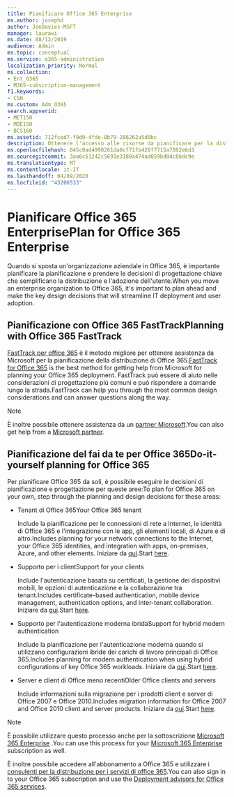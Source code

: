 ```yaml
---
title: Pianificare Office 365 Enterprise
ms.author: josephd
author: JoeDavies-MSFT
manager: laurawi
ms.date: 08/12/2019
audience: Admin
ms.topic: conceptual
ms.service: o365-administration
localization_priority: Normal
ms.collection:
- Ent_O365
- M365-subscription-management
f1.keywords:
- CSH
ms.custom: Adm_O365
search.appverid:
- MET150
- MOE150
- BCS160
ms.assetid: 712fced7-f9d0-4fde-8b79-286262a5d0bc
description: Ottenere l'accesso alle risorse da pianificare per la distribuzione di Office 365 Enterprise.
ms.openlocfilehash: 845c0ad4990261da0cf71fb420f7715a7892e6d3
ms.sourcegitcommit: 3aa6c61242c5691e3180a474ad059bd84c86dc9e
ms.translationtype: MT
ms.contentlocale: it-IT
ms.lasthandoff: 04/09/2020
ms.locfileid: "43206533"
---
```

# <a name="plan-for-office-365-enterprise"></a><span data-ttu-id="48667-103">Pianificare Office 365 Enterprise</span><span class="sxs-lookup"><span data-stu-id="48667-103">Plan for Office 365 Enterprise</span></span>

<span data-ttu-id="48667-104">Quando si sposta un'organizzazione aziendale in Office 365, è importante pianificare la pianificazione e prendere le decisioni di progettazione chiave che semplificano la distribuzione e l'adozione dell'utente.</span><span class="sxs-lookup"><span data-stu-id="48667-104">When you move an enterprise organization to Office 365, it's important to plan ahead and make the key design decisions that will streamline IT deployment and user adoption.</span></span> 

## <a name="planning-with-office-365-fasttrack"></a><span data-ttu-id="48667-105">Pianificazione con Office 365 FastTrack</span><span class="sxs-lookup"><span data-stu-id="48667-105">Planning with Office 365 FastTrack</span></span>

<span data-ttu-id="48667-106">[FastTrack per office 365](https://docs.microsoft.com/fasttrack/O365-fasttrack-benefit-for-office-365) è il metodo migliore per ottenere assistenza da Microsoft per la pianificazione della distribuzione di Office 365.</span><span class="sxs-lookup"><span data-stu-id="48667-106">[FastTrack for Office 365](https://docs.microsoft.com/fasttrack/O365-fasttrack-benefit-for-office-365) is the best method for getting help from Microsoft for planning your Office 365 deployment.</span></span> <span data-ttu-id="48667-107">FastTrack può essere di aiuto nelle considerazioni di progettazione più comuni e può rispondere a domande lungo la strada.</span><span class="sxs-lookup"><span data-stu-id="48667-107">FastTrack can help you through the most common design considerations and can answer questions along the way.</span></span> 

>[!Note]
><span data-ttu-id="48667-108">È inoltre possibile ottenere assistenza da un [partner Microsoft](https://www.microsoft.com/solution-providers/home).</span><span class="sxs-lookup"><span data-stu-id="48667-108">You can also get help from a [Microsoft partner](https://www.microsoft.com/solution-providers/home).</span></span>
>

## <a name="do-it-yourself-planning-for-office-365"></a><span data-ttu-id="48667-109">Pianificazione del fai da te per Office 365</span><span class="sxs-lookup"><span data-stu-id="48667-109">Do-it-yourself planning for Office 365</span></span>

<span data-ttu-id="48667-110">Per pianificare Office 365 da soli, è possibile eseguire le decisioni di pianificazione e progettazione per queste aree:</span><span class="sxs-lookup"><span data-stu-id="48667-110">To plan for Office 365 on your own, step through the planning and design decisions for these areas:</span></span>

- <span data-ttu-id="48667-111">Tenant di Office 365</span><span class="sxs-lookup"><span data-stu-id="48667-111">Your Office 365 tenant</span></span>

  <span data-ttu-id="48667-112">Include la pianificazione per le connessioni di rete a Internet, le identità di Office 365 e l'integrazione con le app, gli elementi locali, di Azure e di altro.</span><span class="sxs-lookup"><span data-stu-id="48667-112">Includes planning for your network connections to the Internet, your Office 365 identities, and integration with apps, on-premises, Azure, and other elements.</span></span> <span data-ttu-id="48667-113">Iniziare da [qui](subscriptions-licenses-accounts-and-tenants-for-microsoft-cloud-offerings.md).</span><span class="sxs-lookup"><span data-stu-id="48667-113">Start [here](subscriptions-licenses-accounts-and-tenants-for-microsoft-cloud-offerings.md).</span></span>

- <span data-ttu-id="48667-114">Supporto per i client</span><span class="sxs-lookup"><span data-stu-id="48667-114">Support for your clients</span></span>

  <span data-ttu-id="48667-115">Include l'autenticazione basata su certificati, la gestione dei dispositivi mobili, le opzioni di autenticazione e la collaborazione tra tenant.</span><span class="sxs-lookup"><span data-stu-id="48667-115">Includes certificate-based authentication, mobile device management, authentication options, and inter-tenant collaboration.</span></span> <span data-ttu-id="48667-116">Iniziare da [qui](office-365-client-support-certificate-based-authentication.md).</span><span class="sxs-lookup"><span data-stu-id="48667-116">Start [here](office-365-client-support-certificate-based-authentication.md).</span></span>

- <span data-ttu-id="48667-117">Supporto per l'autenticazione moderna ibrida</span><span class="sxs-lookup"><span data-stu-id="48667-117">Support for hybrid modern authentication</span></span>

  <span data-ttu-id="48667-118">Include la pianificazione per l'autenticazione moderna quando si utilizzano configurazioni ibride dei carichi di lavoro principali di Office 365.</span><span class="sxs-lookup"><span data-stu-id="48667-118">Includes planning for modern authentication when using hybrid configurations of key Office 365 workloads.</span></span> <span data-ttu-id="48667-119">Iniziare da [qui](hybrid-modern-auth-overview.md).</span><span class="sxs-lookup"><span data-stu-id="48667-119">Start [here](hybrid-modern-auth-overview.md).</span></span>

- <span data-ttu-id="48667-120">Server e client di Office meno recenti</span><span class="sxs-lookup"><span data-stu-id="48667-120">Older Office clients and servers</span></span>

  <span data-ttu-id="48667-121">Include informazioni sulla migrazione per i prodotti client e server di Office 2007 e Office 2010.</span><span class="sxs-lookup"><span data-stu-id="48667-121">Includes migration information for Office 2007 and Office 2010 client and server products.</span></span> <span data-ttu-id="48667-122">Iniziare da [qui](plan-upgrade-previous-versions-office.md).</span><span class="sxs-lookup"><span data-stu-id="48667-122">Start [here](plan-upgrade-previous-versions-office.md).</span></span>

>[!Note]
><span data-ttu-id="48667-123">È possibile utilizzare questo processo anche per la sottoscrizione [Microsoft 365 Enterprise](https://docs.microsoft.com/microsoft-365/enterprise/microsoft-365-overview) .</span><span class="sxs-lookup"><span data-stu-id="48667-123">You can use this process for your [Microsoft 365 Enterprise](https://docs.microsoft.com/microsoft-365/enterprise/microsoft-365-overview) subscription as well.</span></span>
>

<span data-ttu-id="48667-124">È inoltre possibile accedere all'abbonamento a Office 365 e utilizzare i [consulenti per la distribuzione per i servizi di office 365](deployment-advisors-for-office-365.md).</span><span class="sxs-lookup"><span data-stu-id="48667-124">You can also sign in to your Office 365 subscription and use the [Deployment advisors for Office 365 services](deployment-advisors-for-office-365.md).</span></span>



<!--

This checklist will help your organization as you plan and prepare for a migration to Office 365. The phases and steps in the checklist are aligned with the guidance provided by the [Onboarding Center](https://go.microsoft.com/fwlink/?LinkId=517115). Feel free to adapt this checklist to your organization's needs.

Most organizations don't need to do anything to prepare for Office 365. It's an application on the web and people are able to use it as soon as they have an account. Other organizations have more locations, security practices, or other requirements that create the need for more planning. For enterprise-level organizations, follow the checklist items below to get started with Office 365.
  
If you want help getting Office 365 set up, [FastTrack](https://fasttrack.microsoft.com/office) is the easiest way to deploy Office 365, you can also sign in and use the [Deployment advisors for Office 365 services](deployment-advisors-for-office-365.md).
  
|**Choose one or more to get started:**||
|:-----|:-----|
| [System requirements for Office](https://products.office.com/office-system-requirements) |- Microsoft Office 365 ProPlus, Office 365, Office 365 ProPlus, and each Office application for Windows, Mac, iOS, and Android all have specific system requirements. Ensure your hardware and software meet the minimum system requirements.|
|**Most** customers connect their on-premises directory to Office 365. Get a head start on directory preparation by [installing and running IdFix on your network](https://www.microsoft.com/download/details.aspx?id=36832). <br> Use the [AAD Connect advisor](https://aka.ms/aadconnectpwsync) and the [Azure AD Premium set up guide](https://aka.ms/aadpguidance) to get customized set up guidance. <br> |- Automated checks against your directory to [validate people's accounts will properly synchronize](https://support.office.com/article/Prepare-to-provision-users-through-directory-synchronization-to-Office-365-01920974-9e6f-4331-a370-13aea4e82b3e). <br> - Recommends changes to directory objects and offers to automate the changes for you. <br> - [More details on using the IdFix tool](prepare-directory-attributes-for-synch-with-idfix.md). |
|**Read** our [network performance guidance](https://aka.ms/tune) and use our tools to ensure you have the connectivity and performance configuration necessary to provide people with the best experience.  <br> | - Ensure you can connect to Office 365, if you filter or scan outbound traffic, you'll want to understand what [managing Office 365 endpoints](https://support.office.com/article/Managing-Office-365-endpoints-99cab9d4-ef59-4207-9f2b-3728eb46bf9a) means for your organization.  <br>  - [Model and test your network capacity](https://support.office.com/article/Network-and-migration-planning-for-Office-365-f5ee6c33-bcd7-4b0b-b0f8-dc1d9fb8d132) or move to an [Azure ExpressRoute for Office 365](https://support.office.com/article/Azure-ExpressRoute-for-Office-365-6d2534a2-c19c-4a99-be5e-33a0cee5d3bd) circuit for a more predictable experience.   |
|**Use** our [planning checklist](https://support.office.com/article/Deployment-planning-checklist-for-Office-365-5fa4f6ef-35ad-4840-91c1-4834df3df5a0) as a starting place for building your own deployment plan.  <br> | - In-depth overview of possible areas you'll need to plan for with links to reference or how-to information to help you plan. |
|**Use** the [Exchange Server Large Item Script](https://gallery.technet.microsoft.com/Exchange-Server-Large-Item-b9546cc6) to find mail items that may be too large to migrate.  <br> | - Uses Exchange Web Services to impersonate, access, scan the mailbox for file sizes you specify, and dumps the results in a CSV file. Read the [detailed instructions on how to use the script](https://blogs.technet.com/b/mikehall/archive/2013/06/27/large-mail-item-script.aspx). |
|**Take** advantage of [Microsoft deployment experts](https://go.microsoft.com/fwlink/?LinkId=517115) who can help you from planning to helping everyone start using the new services and applications.  <br> Use the [Deployment wizards for Office 365 services](https://support.office.com/article/Deployment-wizards-for-Office-365-services-165f46e8-3533-4d76-be57-97f81ebd40f2) to get customized set up guidance.  <br> | - The Onboarding center works directly with customers and with partner organizations. Give them a call today. |
|**Use** the [templates and resources in the Office 365 success center](https://www.microsoft.com/fasttrack/resources) to share your deployment and onboarding plans with the people in your organization.  <br> | - Communication with everyone before, during, and after the transition to Office 365 is critical.  <br> - Use our templates, guides, and handouts to improve your communications. |
|**Read** the article [Office 365 Network Connectivity Principles](https://aka.ms/o365networkingprinciples) to understand the connectivity principles for securely managing Office 365 traffic and getting the best possible performance.  <br> | - This article will help you understand the most recent guidance for securely optimizing Office 365 network connectivity. |
   
Want more resources to help you integrate Office 365 with your broader cloud strategy? Here are the [Microsoft cloud IT architecture resources](https://docs.microsoft.com/office365/enterprise/microsoft-cloud-it-architecture-resources).
  
## Want to talk with support?

We're here to help, [contact support](https://support.office.com/article/32a17ca7-6fa0-4870-8a8d-e25ba4ccfd4b) for business products.


--> 